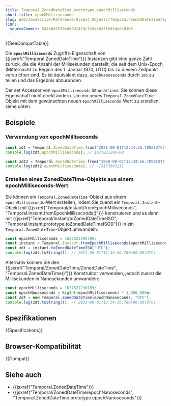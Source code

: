 ```yaml
---
title: Temporal.ZonedDateTime.prototype.epochMilliseconds
short-title: epochMilliseconds
slug: Web/JavaScript/Reference/Global_Objects/Temporal/ZonedDateTime/epochMilliseconds
l10n:
  sourceCommit: 544b843570cb08d1474cfc5ec03ffb9f4edc0166
---
```


{{SeeCompatTable}}

Die **`epochMilliseconds`** Zugriffs-Eigenschaft von {{jsxref("Temporal.ZonedDateTime")}} Instanzen gibt eine ganze Zahl zurück, die die Anzahl der Millisekunden darstellt, die seit dem Unix-Epoch (Mitternacht zu Beginn des 1. Januar 1970, UTC) bis zu diesem Zeitpunkt verstrichen sind. Es ist äquivalent dazu, `epochNanoseconds` durch `1e6` zu teilen und das Ergebnis abzurunden.

Der set Accessor von `epochMilliseconds` ist `undefined`. Sie können diese Eigenschaft nicht direkt ändern. Um ein neues `Temporal.ZonedDateTime`-Objekt mit dem gewünschten neuen `epochMilliseconds`-Wert zu erstellen, siehe unten.

## Beispiele

### Verwendung von epochMilliseconds

```js
const zdt = Temporal.ZonedDateTime.from("2021-08-01T12:34:56.789Z[UTC]");
console.log(zdt.epochMilliseconds); // 1627821296789

const zdt2 = Temporal.ZonedDateTime.from("1969-08-01T12:34:56.789Z[UTC]");
console.log(zdt2.epochMilliseconds); // -13173903211
```

### Erstellen eines ZonedDateTime-Objekts aus einem epochMilliseconds-Wert

Sie können ein `Temporal.ZonedDateTime`-Objekt aus einem `epochMilliseconds`-Wert erstellen, indem Sie zuerst ein `Temporal.Instant`-Objekt mit {{jsxref("Temporal/Instant/fromEpochMilliseconds", "Temporal.Instant.fromEpochMilliseconds()")}} konstruieren und es dann mit {{jsxref("Temporal/Instant/toZonedDateTimeISO", "Temporal.Instant.prototype.toZonedDateTimeISO()")}} in ein `Temporal.ZonedDateTime`-Objekt umwandeln:

```js
const epochMilliseconds = 1627821296789;
const instant = Temporal.Instant.fromEpochMilliseconds(epochMilliseconds);
const zdt = instant.toZonedDateTimeISO("UTC");
console.log(zdt.toString()); // 2021-08-01T12:34:56.789+00:00[UTC]
```

Alternativ können Sie den {{jsxref("Temporal/ZonedDateTime/ZonedDateTime", "Temporal.ZonedDateTime()")}} Konstruktor verwenden, jedoch zuerst die Millisekunden in Nanosekunden umwandeln:

```js
const epochMilliseconds = 1627821296789;
const epochNanoseconds = BigInt(epochMilliseconds) * 1_000_000n;
const zdt = new Temporal.ZonedDateTime(epochNanoseconds, "UTC");
console.log(zdt.toString()); // 2021-08-01T12:34:56.789+00:00[UTC]
```

## Spezifikationen

{{Specifications}}

## Browser-Kompatibilität

{{Compat}}

## Siehe auch

- {{jsxref("Temporal.ZonedDateTime")}}
- {{jsxref("Temporal/ZonedDateTime/epochNanoseconds", "Temporal.ZonedDateTime.prototype.epochNanoseconds")}}
